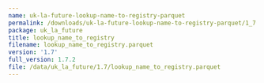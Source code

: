 ```yaml
---
name: uk-la-future-lookup-name-to-registry-parquet
permalink: /downloads/uk-la-future-lookup-name-to-registry-parquet/1_7
package: uk_la_future
title: lookup_name_to_registry
filename: lookup_name_to_registry.parquet
version: '1.7'
full_version: 1.7.2
file: /data/uk_la_future/1.7/lookup_name_to_registry.parquet
---
```

